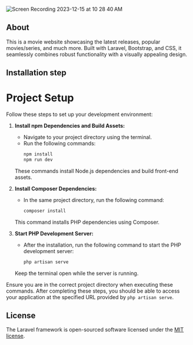 
![Screen Recording 2023-12-15 at 10 28 40 AM](https://github.com/AKKM2243/mobieWeb/assets/112840942/e16ff93b-0173-4f86-8b03-42f8a815e7fc)
## About 

This is a movie website showcasing the latest releases, popular movies/series, and much more. Built with Laravel, Bootstrap, and CSS, it seamlessly combines robust functionality with a visually appealing design.


## Installation step

# Project Setup

Follow these steps to set up your development environment:

1. **Install npm Dependencies and Build Assets:**
   - Navigate to your project directory using the terminal.
   - Run the following commands:
     ```bash
     npm install
     npm run dev
     ```
   These commands install Node.js dependencies and build front-end assets.

2. **Install Composer Dependencies:**
   - In the same project directory, run the following command:
     ```bash
     composer install
     ```
   This command installs PHP dependencies using Composer.

3. **Start PHP Development Server:**
   - After the installation, run the following command to start the PHP development server:
     ```bash
     php artisan serve
     ```
   Keep the terminal open while the server is running.

Ensure you are in the correct project directory when executing these commands. After completing these steps, you should be able to access your application at the specified URL provided by `php artisan serve`.





## License

The Laravel framework is open-sourced software licensed under the [MIT license](https://opensource.org/licenses/MIT).
